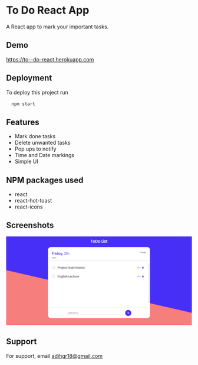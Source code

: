 
# To Do React App

A React app to mark your important tasks.

## Demo

https://to--do-react.herokuapp.com
  
## Deployment

To deploy this project run

```bash
  npm start
```

  
## Features

- Mark done tasks
- Delete unwanted tasks
- Pop ups to notify 
- Time and Date markings
- Simple UI

## NPM packages used
- react
- react-hot-toast
- react-icons
## Screenshots

![App Screenshot](public/todo.png)

  
## Support

For support, email adihgr18@gmail.com

  
